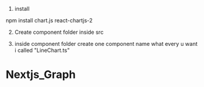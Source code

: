 1) install 

npm install chart.js react-chartjs-2

2) Create component folder inside src

3) inside component folder create one component name what every u want i called "LineChart.ts"

# Nextjs_Graph
